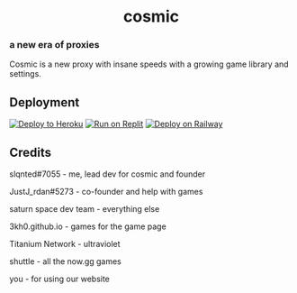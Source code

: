 <h1 align="center">cosmic</h1>

### a new era of proxies

Cosmic is a new proxy with insane speeds with a growing game library and settings.

## Deployment

[![Deploy to Heroku](https://binbashbanana.github.io/deploy-buttons/buttons/remade/heroku.svg)](https://heroku.com/deploy/?template=https://github.com/gamingreborn/cosmic)
[![Run on Replit](https://binbashbanana.github.io/deploy-buttons/buttons/remade/replit.svg)](https://replit.com/github/gamingreborn/cosmic)
[![Deploy on Railway](https://binbashbanana.github.io/deploy-buttons/buttons/remade/railway.svg)](https://github.com/GalacticNetwork/Galactic/blob/main/railway.md)

## Credits

slqnted#7055 - me, lead dev for cosmic and founder

JustJ_rdan#5273 - co-founder and help with games

saturn space dev team - everything else

3kh0.github.io - games for the game page

Titanium Network - ultraviolet

shuttle - all the now.gg games

you - for using our website
